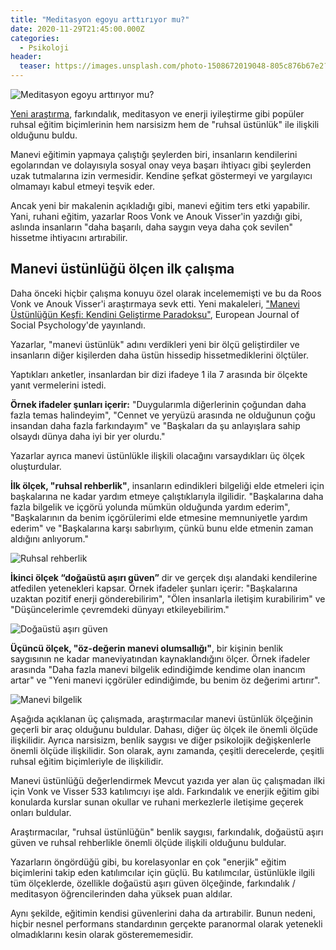 ```yaml
---
title: "Meditasyon egoyu arttırıyor mu?"
date: 2020-11-29T21:45:00.000Z
categories:
  - Psikoloji
header:
  teaser: https://images.unsplash.com/photo-1508672019048-805c876b67e2?ixlib=rb-1.2.1&ixid=MXwxMjA3fDB8MHxwaG90by1wYWdlfHx8fGVufDB8fHw%3D&auto=format&fit=crop&w=1393&q=80
---
```

![Meditasyon egoyu arttırıyor mu?](https://images.unsplash.com/photo-1508672019048-805c876b67e2?ixlib=rb-1.2.1&ixid=MXwxMjA3fDB8MHxwaG90by1wYWdlfHx8fGVufDB8fHw%3D&auto=format&fit=crop&w=1393&q=80)

[Yeni araştırma](https://onlinelibrary.wiley.com/doi/abs/10.1002/ejsp.2721), farkındalık, meditasyon ve enerji iyileştirme gibi popüler ruhsal eğitim biçimlerinin hem narsisizm hem de "ruhsal üstünlük" ile ilişkili olduğunu buldu.

Manevi eğitimin yapmaya çalıştığı şeylerden biri, insanların kendilerini egolarından ve dolayısıyla sosyal onay veya başarı ihtiyacı gibi şeylerden uzak tutmalarına izin vermesidir. Kendine şefkat göstermeyi ve yargılayıcı olmamayı kabul etmeyi teşvik eder.

Ancak yeni bir makalenin açıkladığı gibi, manevi eğitim ters etki yapabilir. Yani, ruhani eğitim, yazarlar Roos Vonk ve Anouk Visser'in yazdığı gibi, aslında insanların "daha başarılı, daha saygın veya daha çok sevilen" hissetme ihtiyacını artırabilir.

Manevi üstünlüğü ölçen ilk çalışma
-
Daha önceki hiçbir çalışma konuyu özel olarak incelememişti ve bu da Roos Vonk ve Anouk Visser'i araştırmaya sevk etti. Yeni makaleleri, ["Manevi Üstünlüğün Keşfi: Kendini Geliştirme Paradoksu"](https://onlinelibrary.wiley.com/doi/abs/10.1002/ejsp.2721), European Journal of Social Psychology'de yayınlandı.

Yazarlar, "manevi üstünlük" adını verdikleri yeni bir ölçü geliştirdiler ve insanların diğer kişilerden daha üstün hissedip hissetmediklerini ölçtüler.

Yaptıkları anketler, insanlardan bir dizi ifadeye 1 ila 7 arasında bir ölçekte yanıt vermelerini istedi. 

**Örnek ifadeler şunları içerir:** "Duygularımla diğerlerinin çoğundan daha fazla temas halindeyim", "Cennet ve yeryüzü arasında ne olduğunun çoğu insandan daha fazla farkındayım" ve "Başkaları da şu anlayışlara sahip olsaydı dünya daha iyi bir yer olurdu."

Yazarlar ayrıca manevi üstünlükle ilişkili olacağını varsaydıkları üç ölçek oluşturdular.

**İlk ölçek, "ruhsal rehberlik"**, insanların edindikleri bilgeliği elde etmeleri için başkalarına ne kadar yardım etmeye çalıştıklarıyla ilgilidir. "Başkalarına daha fazla bilgelik ve içgörü yolunda mümkün olduğunda yardım ederim", "Başkalarının da benim içgörülerimi elde etmesine memnuniyetle yardım ederim" ve "Başkalarına karşı sabırlıyım, çünkü bunu elde etmenin zaman aldığını anlıyorum."

![Ruhsal rehberlik](https://images.unsplash.com/photo-1517048676732-d65bc937f952?ixlib=rb-1.2.1&ixid=MXwxMjA3fDB8MHxwaG90by1wYWdlfHx8fGVufDB8fHw%3D&auto=format&fit=crop&w=1350&q=80)

**İkinci ölçek “doğaüstü aşırı güven”** dir ve gerçek dışı alandaki kendilerine atfedilen yetenekleri kapsar. 
Örnek ifadeler şunları içerir: "Başkalarına uzaktan pozitif enerji gönderebilirim", "Ölen insanlarla iletişim kurabilirim" ve "Düşüncelerimle çevremdeki dünyayı etkileyebilirim."

![Doğaüstü aşırı güven](https://images.unsplash.com/photo-1426243665764-abe8f66163dc?ixlib=rb-1.2.1&ixid=MXwxMjA3fDB8MHxwaG90by1wYWdlfHx8fGVufDB8fHw%3D&auto=format&fit=crop&w=1328&q=80)

**Üçüncü ölçek, "öz-değerin manevi olumsallığı"**, bir kişinin benlik saygısının ne kadar maneviyatından kaynaklandığını ölçer. Örnek ifadeler arasında "Daha fazla manevi bilgelik edindiğimde kendime olan inancım artar" ve "Yeni manevi içgörüler edindiğimde, bu benim öz değerimi artırır".

![Manevi bilgelik](https://images.unsplash.com/photo-1508672019048-805c876b67e2?ixlib=rb-1.2.1&ixid=MXwxMjA3fDB8MHxwaG90by1wYWdlfHx8fGVufDB8fHw%3D&auto=format&fit=crop&w=1393&q=80)

Aşağıda açıklanan üç çalışmada, araştırmacılar manevi üstünlük ölçeğinin geçerli bir araç olduğunu buldular. Dahası, diğer üç ölçek ile önemli ölçüde ilişkilidir. Ayrıca narsisizm, benlik saygısı ve diğer psikolojik değişkenlerle önemli ölçüde ilişkilidir. Son olarak, aynı zamanda, çeşitli derecelerde, çeşitli ruhsal eğitim biçimleriyle de ilişkilidir.

Manevi üstünlüğü değerlendirmek
Mevcut yazıda yer alan üç çalışmadan ilki için Vonk ve Visser 533 katılımcıyı işe aldı. Farkındalık ve enerjik eğitim gibi konularda kurslar sunan okullar ve ruhani merkezlerle iletişime geçerek onları buldular.

Araştırmacılar, "ruhsal üstünlüğün" benlik saygısı, farkındalık, doğaüstü aşırı güven ve ruhsal rehberlikle önemli ölçüde ilişkili olduğunu buldular.

Yazarların öngördüğü gibi, bu korelasyonlar en çok "enerjik" eğitim biçimlerini takip eden katılımcılar için güçlü. Bu katılımcılar, üstünlükle ilgili tüm ölçeklerde, özellikle doğaüstü aşırı güven ölçeğinde, farkındalık / meditasyon öğrencilerinden daha yüksek puan aldılar.

Aynı şekilde, eğitimin kendisi güvenlerini daha da artırabilir. Bunun nedeni, hiçbir nesnel performans standardının gerçekte paranormal olarak yetenekli olmadıklarını kesin olarak gösterememesidir.
